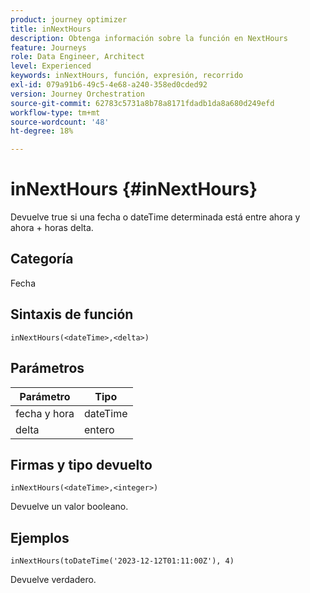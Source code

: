 ```yaml
---
product: journey optimizer
title: inNextHours
description: Obtenga información sobre la función en NextHours
feature: Journeys
role: Data Engineer, Architect
level: Experienced
keywords: inNextHours, función, expresión, recorrido
exl-id: 079a91b6-49c5-4e68-a240-358ed0cded92
version: Journey Orchestration
source-git-commit: 62783c5731a8b78a8171fdadb1da8a680d249efd
workflow-type: tm+mt
source-wordcount: '48'
ht-degree: 18%

---
```


# inNextHours {#inNextHours}

Devuelve true si una fecha o dateTime determinada está entre ahora y ahora + horas delta.

## Categoría

Fecha

## Sintaxis de función

`inNextHours(<dateTime>,<delta>)`

## Parámetros

| Parámetro | Tipo |
|-----------|------------------|
| fecha y hora | dateTime |
| delta | entero |

## Firmas y tipo devuelto

`inNextHours(<dateTime>,<integer>)`

Devuelve un valor booleano.

## Ejemplos

`inNextHours(toDateTime('2023-12-12T01:11:00Z'), 4)`

Devuelve verdadero.
